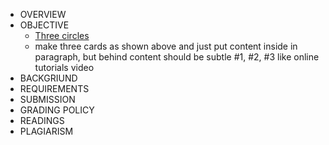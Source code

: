 - OVERVIEW
- OBJECTIVE
  - [Three circles](https://www.uplabs.com/posts/travel-website-design-927a3c80-28ea-467f-9b37-0124b13408a6)
  - make three cards as shown above and just put content inside in paragraph, but behind content should be subtle #1, #2, #3 like online tutorials video
- BACKGRIUND
- REQUIREMENTS
- SUBMISSION
- GRADING POLICY
- READINGS
- PLAGIARISM
